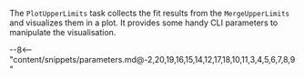 The `PlotUpperLimits` task collects the fit results from the `MergeUpperLimits` and visualizes them in a plot.
It provides some handy CLI parameters to manipulate the visualisation.

<div class="dhi_parameter_table">

--8<-- "content/snippets/parameters.md@-2,20,19,16,15,14,12,17,18,10,11,3,4,5,6,7,8,9"

</div>
